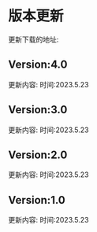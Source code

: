 
# 版本更新
更新下载的地址:
## Version:4.0
更新内容:
时间:2023.5.23
## Version:3.0
更新内容:
时间:2023.5.23
## Version:2.0
更新内容:
时间:2023.5.23
## Version:1.0
更新内容:
时间:2023.5.23

